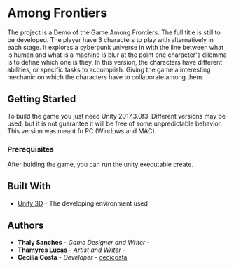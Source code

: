 # Among Frontiers

The project is a Demo of the Game Among Frontiers. The full title is still to be developed. The player have 3 characters to play with alternatively in each stage. It explores a cyberpunk universe in with the line between what is human and what is a machine is blur at the point one character's dilemma is to define which one is they. In this version, the characters have different abilities, or specific tasks to accomplish. Giving the game a interesting mechanic on which the characters have to collaborate among them.
## Getting Started

To build the game you just need Unity 2017.3.0f3. Different versions may be used, but it is not guarantee it will be free of some unpredictable behavior. This version was meant fo PC (Windows and MAC).

### Prerequisites

After bulding the game, you can run the unity executable create.

## Built With

* [Unity 3D](https://unity3d.com) - The developing environment used

## Authors

* **Thaly Sanches** - *Game Designer and Writer* - 
* **Thamyres Lucas** - *Artist and Writer* -
* **Cecília Costa** - *Developer* - [cecicosta](https://github.com/cecicosta/)


